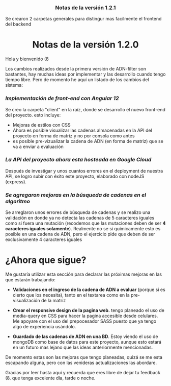 <center>
	<h3> Notas de la versión 1.2.1 </h3>
</center>
Se crearon 2 carpetas generales para distingur mas facilmente el frontend del backend

<center>
	<h1> Notas de la versión 1.2.0 </h1>
</center>
 Hola y bienvenido (8
 
 Los cambios realizados desde la primera versión de ADN-filter son bastantes, hay muchas ideas por implementar y las desarrollo cuando tengo tiempo libre. Pero de momento he aquí un listado de los cambios del sistema:
 <br>
###  *Implementación de front-end con Angular 12*
Se creo la carpeta "client" en la raíz, donde se desarrollo el nuevo front-end del proyecto. 
esto incluye:
- Mejoras de estilos con CSS
- Ahora es posible visualizar las cadenas almacenadas en la API del
	proyecto en forma de matriz y no por consola como antes
- es posible pre-vizualizar la cadena de ADN (en forma de matriz) que se va a enviar a evaluación

###  *La API del proyecto ahora esta hosteada en Google Cloud*
Después de investigar y unos cuantos errores en el deployment de nuestra API, se logro subir con éxito este proyecto, elaborado con nodeJS (express).

###  *Se agregaron mejoras en la búsqueda de cadenas en el algoritmo*
Se arreglaron unos errores de búsqueda de cadenas y se realizo una validación en donde ya no detecta las cadenas de 5 caracteres iguales como si fuera una mutación (recodemos que las mutaciones deben de ser **4 caracteres iguales solamente**). Realmente no se si químicamente esto es posible en una cadena de ADN, pero el ejercicio pide que deben de ser exclusivamente 4 caracteres iguales

# ¿Ahora que sigue?
Me gustaría utilizar esta sección para declarar las próximas mejoras en las que estarán trabajando:

- **Validaciones en el ingreso de la cadena de ADN a evaluar** (porque si es cierto que los necesita), tanto en el textarea como en la pre-visualización de la matriz

- **Crear el responsive design de la pagina web.** tengo planeado el uso de media-query en CSS para hacer la pagina accesible desde celulares. Me apoyare con el uso del prepocesador SASS puesto que ya tengo algo de experiencia usándolo.

- **Guardado de las cadenas de ADN en una BD**. Estoy viendo el uso de mongoDB como base de datos para este proyecto, aunque esto estará en un futuro mas lejano que las ideas anteriormente mencionadas.

De momento estas son las mejoras que tengo planeadas, quizá se me esta escapando alguna, pero con las venideras actualizaciones las abordare. 

Gracias por leer hasta aquí y recuerda que eres libre de dejar tu feedback (8. que tenga excelente día, tarde o noche.